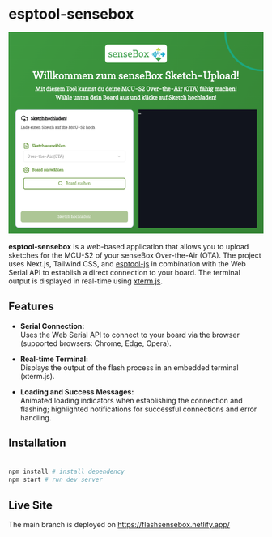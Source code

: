 # esptool-sensebox

![public/titlescreen.png](./public/titlescreen.png)

**esptool-sensebox** is a web-based application that allows you to upload sketches for the MCU-S2 of your senseBox Over-the-Air (OTA). The project uses Next.js, Tailwind CSS, and [esptool-js](https://github.com/themadinventor/esptool-js) in combination with the Web Serial API to establish a direct connection to your board. The terminal output is displayed in real-time using [xterm.js](https://xtermjs.org/).

## Features

- **Serial Connection:**  
   Uses the Web Serial API to connect to your board via the browser (supported browsers: Chrome, Edge, Opera).

- **Real-time Terminal:**  
   Displays the output of the flash process in an embedded terminal (xterm.js).

- **Loading and Success Messages:**  
   Animated loading indicators when establishing the connection and flashing; highlighted notifications for successful connections and error handling.

## Installation

```sh

npm install # install dependency
npm start # run dev server

```

## Live Site

The main branch is deployed on https://flashsensebox.netlify.app/

